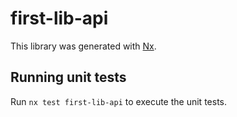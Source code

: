 # first-lib-api

This library was generated with [Nx](https://nx.dev).

## Running unit tests

Run `nx test first-lib-api` to execute the unit tests.
